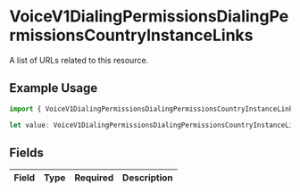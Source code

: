 # VoiceV1DialingPermissionsDialingPermissionsCountryInstanceLinks

A list of URLs related to this resource.

## Example Usage

```typescript
import { VoiceV1DialingPermissionsDialingPermissionsCountryInstanceLinks } from "twilio-voice/models/components";

let value: VoiceV1DialingPermissionsDialingPermissionsCountryInstanceLinks = {};
```

## Fields

| Field       | Type        | Required    | Description |
| ----------- | ----------- | ----------- | ----------- |